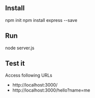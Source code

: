 
## Install

npm init
npm install express --save

## Run 

node server.js

## Test it

Access following URLs
* http://localhost:3000/
* http://localhost:3000/hello?name=me